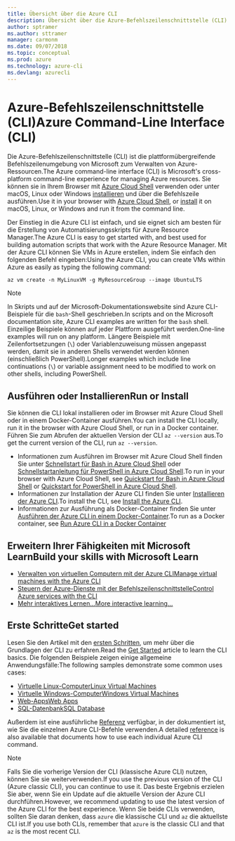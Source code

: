 ```yaml
---
title: Übersicht über die Azure CLI
description: Übersicht über die Azure-Befehlszeilenschnittstelle (CLI)
author: sptramer
ms.author: sttramer
manager: carmonm
ms.date: 09/07/2018
ms.topic: conceptual
ms.prod: azure
ms.technology: azure-cli
ms.devlang: azurecli
---
```


# <a name="azure-command-line-interface-cli"></a><span data-ttu-id="65805-103">Azure-Befehlszeilenschnittstelle (CLI)</span><span class="sxs-lookup"><span data-stu-id="65805-103">Azure Command-Line Interface (CLI)</span></span>

<span data-ttu-id="65805-104">Die Azure-Befehlszeilenschnittstelle (CLI) ist die plattformübergreifende Befehlszeilenumgebung von Microsoft zum Verwalten von Azure-Ressourcen.</span><span class="sxs-lookup"><span data-stu-id="65805-104">The Azure command-line interface (CLI) is Microsoft's cross-platform command-line experience for managing Azure resources.</span></span>
<span data-ttu-id="65805-105">Sie können sie in Ihrem Browser mit [Azure Cloud Shell](/azure/cloud-shell/overview) verwenden oder unter macOS, Linux oder Windows [installieren](install-azure-cli.md) und über die Befehlszeile ausführen.</span><span class="sxs-lookup"><span data-stu-id="65805-105">Use it in your browser with [Azure Cloud Shell](/azure/cloud-shell/overview), or [install](install-azure-cli.md) it on macOS, Linux, or Windows and run it from the command line.</span></span>

<span data-ttu-id="65805-106">Der Einstieg in die Azure CLI ist einfach, und sie eignet sich am besten für die Erstellung von Automatisierungsskripts für Azure Resource Manager.</span><span class="sxs-lookup"><span data-stu-id="65805-106">The Azure CLI is easy to get started with, and best used for building automation scripts that work with the Azure Resource Manager.</span></span>
<span data-ttu-id="65805-107">Mit der Azure CLI können Sie VMs in Azure erstellen, indem Sie einfach den folgenden Befehl eingeben:</span><span class="sxs-lookup"><span data-stu-id="65805-107">Using the Azure CLI, you can create VMs within Azure as easily as typing the following command:</span></span>

```azurecli-interactive
az vm create -n MyLinuxVM -g MyResourceGroup --image UbuntuLTS
```

> [!NOTE]
>
> <span data-ttu-id="65805-108">In Skripts und auf der Microsoft-Dokumentationswebsite sind Azure CLI-Beispiele für die `bash`-Shell geschrieben.</span><span class="sxs-lookup"><span data-stu-id="65805-108">In scripts and on the Microsoft documentation site, Azure CLI examples are written for the `bash` shell.</span></span> <span data-ttu-id="65805-109">Einzeilige Beispiele können auf jeder Plattform ausgeführt werden.</span><span class="sxs-lookup"><span data-stu-id="65805-109">One-line examples will run on any platform.</span></span> <span data-ttu-id="65805-110">Längere Beispiele mit Zeilenfortsetzungen (`\`) oder Variablenzuweisung müssen angepasst werden, damit sie in anderen Shells verwendet werden können (einschließlich PowerShell).</span><span class="sxs-lookup"><span data-stu-id="65805-110">Longer examples which include line continuations (`\`) or variable assignment need to be modified to work on other shells, including PowerShell.</span></span>

## <a name="run-or-install"></a><span data-ttu-id="65805-111">Ausführen oder Installieren</span><span class="sxs-lookup"><span data-stu-id="65805-111">Run or Install</span></span>

<span data-ttu-id="65805-112">Sie können die CLI lokal installieren oder im Browser mit Azure Cloud Shell oder in einem Docker-Container ausführen.</span><span class="sxs-lookup"><span data-stu-id="65805-112">You can install the CLI locally, run it in the browser with Azure Cloud Shell, or run in a Docker container.</span></span> <span data-ttu-id="65805-113">Führen Sie zum Abrufen der aktuellen Version der CLI `az --version` aus.</span><span class="sxs-lookup"><span data-stu-id="65805-113">To get the current version of the CLI, run `az --version`.</span></span>

* <span data-ttu-id="65805-114">Informationen zum Ausführen im Browser mit Azure Cloud Shell finden Sie unter [Schnellstart für Bash in Azure Cloud Shell](/azure/cloud-shell/quickstart) oder [Schnellstartanleitung für PowerShell in Azure Cloud Shell](/azure/cloud-shell/quickstart-powershell).</span><span class="sxs-lookup"><span data-stu-id="65805-114">To run in your browser with Azure Cloud Shell, see [Quickstart for Bash in Azure Cloud Shell](/azure/cloud-shell/quickstart) or [Quickstart for PowerShell in Azure Cloud Shell](/azure/cloud-shell/quickstart-powershell).</span></span>
* <span data-ttu-id="65805-115">Informationen zur Installation der Azure CLI finden Sie unter [Installieren der Azure CLI](install-azure-cli.md).</span><span class="sxs-lookup"><span data-stu-id="65805-115">To install the CLI, see [Install the Azure CLI](install-azure-cli.md).</span></span>
* <span data-ttu-id="65805-116">Informationen zur Ausführung als Docker-Container finden Sie unter [Ausführen der Azure CLI in einem Docker-Container](run-azure-cli-docker.md).</span><span class="sxs-lookup"><span data-stu-id="65805-116">To run as a Docker container, see [Run Azure CLI in a Docker Container](run-azure-cli-docker.md)</span></span>

## <a name="build-your-skills-with-microsoft-learn"></a><span data-ttu-id="65805-117">Erweitern Ihrer Fähigkeiten mit Microsoft Learn</span><span class="sxs-lookup"><span data-stu-id="65805-117">Build your skills with Microsoft Learn</span></span>

- [<span data-ttu-id="65805-118">Verwalten von virtuellen Computern mit der Azure CLI</span><span class="sxs-lookup"><span data-stu-id="65805-118">Manage virtual machines with the Azure CLI</span></span>](/learn/modules/manage-virtual-machines-with-azure-cli/)
- [<span data-ttu-id="65805-119">Steuern der Azure-Dienste mit der Befehlszeilenschnittstelle</span><span class="sxs-lookup"><span data-stu-id="65805-119">Control Azure services with the CLI</span></span>](/learn/modules/control-azure-services-with-cli/)
- [<span data-ttu-id="65805-120">Mehr interaktives Lernen...</span><span class="sxs-lookup"><span data-stu-id="65805-120">More interactive learning...</span></span>](/learn/browse/?products=azure-clis)

## <a name="get-started"></a><span data-ttu-id="65805-121">Erste Schritte</span><span class="sxs-lookup"><span data-stu-id="65805-121">Get started</span></span>

<span data-ttu-id="65805-122">Lesen Sie den Artikel mit den [ersten Schritten](get-started-with-azure-cli.md), um mehr über die Grundlagen der CLI zu erfahren.</span><span class="sxs-lookup"><span data-stu-id="65805-122">Read the [Get Started](get-started-with-azure-cli.md) article to learn the CLI basics.</span></span> <span data-ttu-id="65805-123">Die folgenden Beispiele zeigen einige allgemeine Anwendungsfälle:</span><span class="sxs-lookup"><span data-stu-id="65805-123">The following samples demonstrate some common uses cases:</span></span>

- [<span data-ttu-id="65805-124">Virtuelle Linux-Computer</span><span class="sxs-lookup"><span data-stu-id="65805-124">Linux Virtual Machines</span></span>](/azure/virtual-machines/virtual-machines-linux-cli-samples?toc=%2fcli%2fazure%2ftoc.json&bc=%2fcli%2fazure%2fbreadcrumb%2ftoc.json)
- [<span data-ttu-id="65805-125">Virtuelle Windows-Computer</span><span class="sxs-lookup"><span data-stu-id="65805-125">Windows Virtual Machines</span></span>](/azure/virtual-machines/virtual-machines-windows-cli-samples?toc=%2fcli%2fazure%2ftoc.json&bc=%2fcli%2fazure%2fbreadcrumb%2ftoc.json)
- [<span data-ttu-id="65805-126">Web-Apps</span><span class="sxs-lookup"><span data-stu-id="65805-126">Web Apps</span></span>](/azure/app-service-web/app-service-cli-samples?toc=%2fcli%2fazure%2ftoc.json&bc=%2fcli%2fazure%2fbreadcrumb%2ftoc.json)
- [<span data-ttu-id="65805-127">SQL-Datenbank</span><span class="sxs-lookup"><span data-stu-id="65805-127">SQL Database</span></span>](/azure/sql-database/sql-database-cli-samples?toc=%2fcli%2fazure%2ftoc.json&bc=%2fcli%2fazure%2fbreadcrumb%2ftoc.json)

<span data-ttu-id="65805-128">Außerdem ist eine ausführliche [Referenz](/cli/azure/reference-index) verfügbar, in der dokumentiert ist, wie Sie die einzelnen Azure CLI-Befehle verwenden.</span><span class="sxs-lookup"><span data-stu-id="65805-128">A detailed [reference](/cli/azure/reference-index) is also available that documents how to use each individual Azure CLI command.</span></span>

> [!NOTE]
> <span data-ttu-id="65805-129">Falls Sie die vorherige Version der CLI (klassische Azure CLI) nutzen, können Sie sie weiterverwenden.</span><span class="sxs-lookup"><span data-stu-id="65805-129">If you use the previous version of the CLI (Azure classic CLI), you can continue to use it.</span></span>
> <span data-ttu-id="65805-130">Das beste Ergebnis erzielen Sie aber, wenn Sie ein Update auf die aktuelle Version der Azure CLI durchführen.</span><span class="sxs-lookup"><span data-stu-id="65805-130">However, we recommend updating to use the latest version of the Azure CLI for the best experience.</span></span>
> <span data-ttu-id="65805-131">Wenn Sie beide CLIs verwenden, sollten Sie daran denken, dass `azure` die klassische CLI und `az` die aktuellste CLI ist.</span><span class="sxs-lookup"><span data-stu-id="65805-131">If you use both CLIs, remember that `azure` is the classic CLI and that `az` is the most recent CLI.</span></span>
